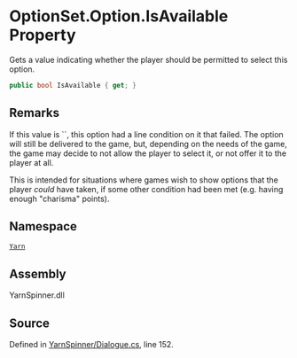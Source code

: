 # OptionSet.Option.IsAvailable Property

Gets a value indicating whether the player should be
permitted to select this option.


```csharp
public bool IsAvailable { get; }
```
## Remarks

If this value is ``, this option had a
line condition on it that failed. The option will still be
delivered to the game, but, depending on the needs of the
game, the game may decide to not allow the player to select
it, or not offer it to the player at all.

This is intended for situations where games wish to show
options that the player _could_ have taken, if some other
condition had been met (e.g. having enough "charisma"
points).




## Namespace
[`Yarn`](/api/csharp/yarn/README.md)

## Assembly
YarnSpinner.dll

## Source
Defined in [YarnSpinner/Dialogue.cs](https://github.com/YarnSpinnerTool/YarnSpinner//blob/develop/YarnSpinner/Dialogue.cs#L152), line 152.
